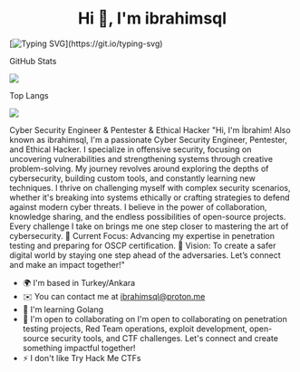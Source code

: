 <h1 align="center">Hi 👋, I'm ibrahimsql</h1>
<p align="left">
</p>


[![Typing SVG](https://readme-typing-svg.herokuapp.com?font=Fira+Code&duration=2000&pause=500&color=1FF773&multiline=true&width=435&height=180&lines=rcat+listen+3306;listening+on+%5Bany%5D+3306+...;connect+to+%5Bibrahimsql%5D+profile;%24+script+%2Fdev%2Fnull+-c+bash;ibrahimsql%40profile%3A~%24+.%2Forder66;..............................;............PwN3d!............;..............................;..............................;..............................;..............................;..............................;)](https://git.io/typing-svg)




GitHub Stats

![](https://github-readme-stats.vercel.app/api?username=yigitsql&theme=tokyonight&hide_border=false&include_all_commits=false&count_private=false)<br/>

Top Langs

![](https://github-readme-stats.vercel.app/api/top-langs/?username=yigitsql&theme=default&hide_border=false&include_all_commits=false&count_private=false&layout=compact)


Cyber Security Engineer & Pentester & Ethical Hacker
"Hi, I'm İbrahim! Also known as ibrahimsql, I'm a passionate Cyber Security Engineer, Pentester, and Ethical Hacker. I specialize in offensive security, focusing on uncovering vulnerabilities and strengthening systems through creative problem-solving. My journey revolves around exploring the depths of cybersecurity, building custom tools, and constantly learning new techniques. I thrive on challenging myself with complex security scenarios, whether it's breaking into systems ethically or crafting strategies to defend against modern cyber threats. I believe in the power of collaboration, knowledge sharing, and the endless possibilities of open-source projects. Every challenge I take on brings me one step closer to mastering the art of cybersecurity. 🚀 Current Focus: Advancing my expertise in penetration testing and preparing for OSCP certification. 🎯 Vision: To create a safer digital world by staying one step ahead of the adversaries. Let’s connect and make an impact together!"

* 🌍  I'm based in Turkey/Ankara
* ✉️  You can contact me at ibrahimsql@proton.me
* 🧠  I'm learning Golang
* 🤝  I'm open to collaborating on I'm open to collaborating on penetration testing projects, Red Team operations, exploit development, open-source security tools, and CTF challenges. Let's connect and create something impactful together!
* ⚡  I don't like Try Hack Me CTFs

